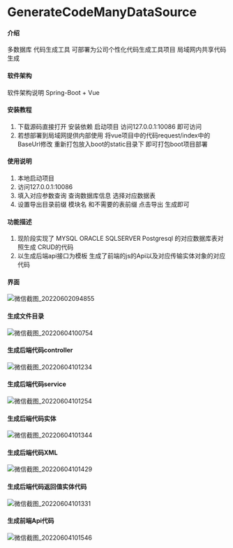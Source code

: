 # GenerateCodeManyDataSource

#### 介绍
多数据库 代码生成工具 可部署为公司个性化代码生成工具项目 局域网内共享代码生成

#### 软件架构
软件架构说明 Spring-Boot + Vue


#### 安装教程

1.  下载源码直接打开 安装依赖 启动项目 访问127.0.0.1:10086 即可访问
2.  若想部署到局域网提供内部使用 将vue项目中的代码request/index中的BaseUrl修改 重新打包放入boot的static目录下 即可打包boot项目部署


#### 使用说明

1.  本地启动项目
2.  访问127.0.0.1:10086 
3.  填入对应参数查询 查询数据库信息 选择对应数据表
4.  设置导出目录前缀 模块名 和不需要的表前缀 点击导出 生成即可

#### 功能描述
1.  现阶段实现了 MYSQL ORACLE SQLSERVER Postgresql 的对应数据库表对照生成 CRUD的代码
2.  以生成后端api接口为模板 生成了前端的js的Api以及对应传输实体对象的对应代码

#### 界面
![微信截图_20220602094855](https://user-images.githubusercontent.com/105904115/171529982-f28166eb-5cd9-43b0-b022-030f9c91be56.png)

#### 生成文件目录
![微信截图_20220604100754](https://user-images.githubusercontent.com/105904115/171974178-3294c1b8-64c8-4c4a-931f-9629c3dd42dd.png)

#### 生成后端代码controller
![微信截图_20220604101234](https://user-images.githubusercontent.com/105904115/171974200-b75bb71e-bcc8-46fb-ba74-e1de5d2094f0.png)

#### 生成后端代码service
![微信截图_20220604101254](https://user-images.githubusercontent.com/105904115/171974237-15e81dc2-c3ee-4dd4-8e13-548d0214426d.png)

#### 生成后端代码实体
![微信截图_20220604101344](https://user-images.githubusercontent.com/105904115/171974264-b2c4cf01-58e0-472b-8937-f214cb263b7b.png)

#### 生成后端代码XML
![微信截图_20220604101429](https://user-images.githubusercontent.com/105904115/171974294-ee6aa2bb-a35f-4589-8b69-078380619dbf.png)

#### 生成后端代码返回值实体代码
![微信截图_20220604101331](https://user-images.githubusercontent.com/105904115/171974305-00173cd8-65be-4855-bfd0-0ca00c4eae5d.png)

#### 生成前端Api代码
![微信截图_20220604101546](https://user-images.githubusercontent.com/105904115/171974318-dd533897-7b4c-4c27-9c12-3ea879c86ced.png)
